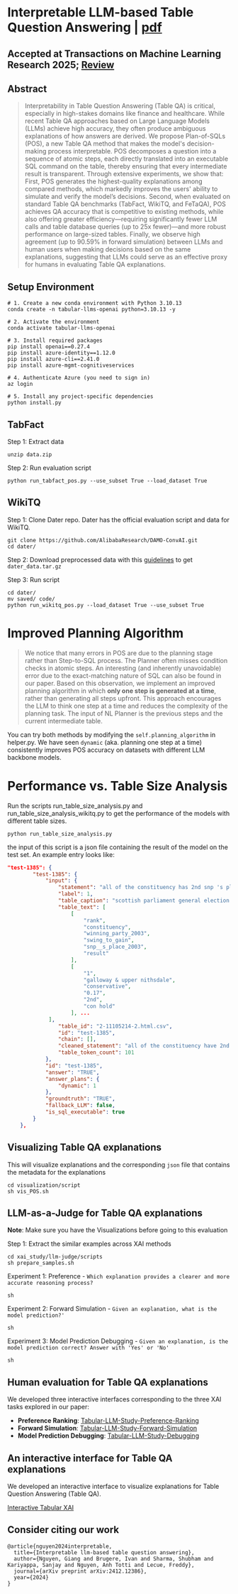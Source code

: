 # Interpretable LLM-based Table Question Answering | [pdf](https://arxiv.org/abs/2412.12386)

## Accepted at Transactions on Machine Learning Research 2025; [Review](https://openreview.net/forum?id=2eTsZBoU2W)

## Abstract

> Interpretability in Table Question Answering (Table QA) is critical, especially in high-stakes domains like finance and healthcare. While recent Table QA approaches based on Large Language Models (LLMs) achieve high accuracy, they often produce ambiguous explanations of how answers are derived. We propose Plan-of-SQLs (POS), a new Table QA method that makes the model's decision-making process interpretable. POS decomposes a question into a sequence of atomic steps, each directly translated into an executable SQL command on the table, thereby ensuring that every intermediate result is transparent. Through extensive experiments, we show that: First, POS generates the highest-quality explanations among compared methods, which markedly improves the users' ability to simulate and verify the model’s decisions. Second, when evaluated on standard Table QA benchmarks (TabFact, WikiTQ, and FeTaQA), POS achieves QA accuracy that is competitive to existing methods, while also offering greater efficiency—requiring significantly fewer LLM calls and table database queries (up to 25x fewer)—and more robust performance on large-sized tables. Finally, we observe high agreement (up to 90.59% in forward simulation) between LLMs and human users when making decisions based on the same explanations, suggesting that LLMs could serve as an effective proxy for humans in evaluating Table QA explanations.

## Setup Environment

```shell
# 1. Create a new conda environment with Python 3.10.13
conda create -n tabular-llms-openai python=3.10.13 -y

# 2. Activate the environment
conda activate tabular-llms-openai

# 3. Install required packages
pip install openai==0.27.4
pip install azure-identity==1.12.0
pip install azure-cli==2.41.0
pip install azure-mgmt-cognitiveservices

# 4. Authenticate Azure (you need to sign in)
az login

# 5. Install any project-specific dependencies
python install.py
```

## TabFact

Step 1: Extract data
```shell
unzip data.zip
```

Step 2: Run evaluation script

```
python run_tabfact_pos.py --use_subset True --load_dataset True

```

## WikiTQ

Step 1: Clone Dater repo. Dater has the official evaluation script and data for WikiTQ.

```
git clone https://github.com/AlibabaResearch/DAMO-ConvAI.git
cd dater/
```

Step 2: Download preprocessed data with this [guidelines](https://github.com/AlibabaResearch/DAMO-ConvAI/tree/main/dater#download) to get `dater_data.tar.gz`

Step 3: Run script

```
cd dater/
mv saved/ code/
python run_wikitq_pos.py --load_dataset True --use_subset True
```

# Improved Planning Algorithm
> We notice that many errors in POS are due to the planning stage rather than Step-to-SQL process.
The Planner often misses condition checks in atomic steps.
An interesting (and inherently unavoidable) error due to the exact-matching nature of SQL can also be found in our paper.
> Based on this observation, we implement an improved planning algorithm in which **only one step is generated at a time**, rather than generating all steps upfront. 
This approach encourages the LLM to think one step at a time and reduces the complexity of the planning task.
The input of NL Planner is the previous steps and the current intermediate table.

You can try both methods by modifying the `self.planning_algorithm` in helper.py.
We have seen `dynamic` (aka. planning one step at a time) consistently improves POS accuracy on datasets with different LLM backbone models.

# Performance vs. Table Size Analysis

Run the scripts run_table_size_analysis.py and run_table_size_analysis_wikitq.py to get the performance of the models with different table sizes.

```shell
python run_table_size_analysis.py
```

the input of this script is a json file containing the result of the model on the test set.
An example entry looks like:

```json
"test-1385": {
        "test-1385": {
            "input": {
                "statement": "all of the constituency has 2nd snp 's place 2003",
                "label": 1,
                "table_caption": "scottish parliament general election , 2007",
                "table_text": [
                    [
                        "rank",
                        "constituency",
                        "winning_party_2003",
                        "swing_to_gain",
                        "snp__s_place_2003",
                        "result"
                    ],
                    [
                        "1",
                        "galloway & upper nithsdale",
                        "conservative",
                        "0.17",
                        "2nd",
                        "con hold"
                    ], ...
             ],
                "table_id": "2-11105214-2.html.csv",
                "id": "test-1385",
                "chain": [],
                "cleaned_statement": "all of the constituency have 2nd snp 's place 2003",
                "table_token_count": 101
            },
            "id": "test-1385",
            "answer": "TRUE",
            "answer_plans": {
                "dynamic": 1
            },
            "groundtruth": "TRUE",
            "fallback_LLM": false,
            "is_sql_executable": true
        }
    },
```

## Visualizing Table QA explanations
This will visualize explanations and the corresponding `json` file that contains the metadata for the explanations

```
cd visualization/script
sh vis_POS.sh
```

## LLM-as-a-Judge for Table QA explanations

**Note**: Make sure you have the Visualizations before going to this evaluation 

Step 1: Extract the similar examples across XAI methods

```
cd xai_study/llm-judge/scripts
sh prepare_samples.sh
```

Experiment 1: Preference - `Which explanation provides a clearer and more accurate reasoning process?`

```
sh 
```

Experiment 2: Forward Simulation - `Given an explanation, what is the model prediction?'`

```
sh 
```

Experiment 3: Model Prediction Debugging - `Given an explanation, is the model prediction correct? Answer with 'Yes' or 'No'`

```
sh 
```

## Human evaluation for Table QA explanations

We developed three interactive interfaces corresponding to the three XAI tasks explored in our paper:

- **Preference Ranking**: [Tabular-LLM-Study-Preference-Ranking](https://huggingface.co/spaces/luulinh90s/Tabular-LLM-Study-Preference-Ranking)
- **Forward Simulation**: [Tabular-LLM-Study-Forward-Simulation](https://huggingface.co/spaces/luulinh90s/Tabular-LLM-Study-Forward-Simulation)
- **Model Prediction Debugging**: [Tabular-LLM-Study-Debugging](https://huggingface.co/spaces/luulinh90s/Tabular-LLM-Study-Debugging)

## An interactive interface for Table QA explanations

We developed an interactive interface to visualize explanations for Table Question Answering (Table QA).

[Interactive Tabular XAI](https://huggingface.co/spaces/luulinh90s/Interactive-Tabular-XAI)

## Consider citing our work

```
@article{nguyen2024interpretable,
  title={Interpretable llm-based table question answering},
  author={Nguyen, Giang and Brugere, Ivan and Sharma, Shubham and Kariyappa, Sanjay and Nguyen, Anh Totti and Lecue, Freddy},
  journal={arXiv preprint arXiv:2412.12386},
  year={2024}
}
```

